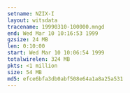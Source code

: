 ```yaml
---
setname: NZIX-I
layout: witsdata
tracename: 19990310-100000.mngd
end: Wed Mar 10 10:16:53 1999
gzsize: 24 MB
len: 0:10:00
start: Wed Mar 10 10:06:54 1999
totalwirelen: 324 MB
pkts: <1 million
size: 54 MB
md5: efce6bfa3db0abf508e64a1a8a25a531
---
```

